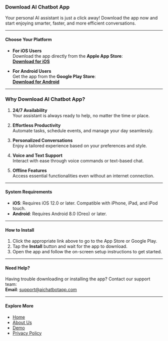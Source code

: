 ### **Download AI Chatbot App**

Your personal AI assistant is just a click away! Download the app now and start enjoying smarter, faster, and more efficient conversations.

---

#### **Choose Your Platform**

-   **For iOS Users**  
     Download the app directly from the **Apple App Store**:  
     [**Download for iOS**](#)

-   **For Android Users**  
     Get the app from the **Google Play Store**:  
     [**Download for Android**](#)

---

### **Why Download AI Chatbot App?**

1. **24/7 Availability**  
   Your assistant is always ready to help, no matter the time or place.

2. **Effortless Productivity**  
   Automate tasks, schedule events, and manage your day seamlessly.

3. **Personalized Conversations**  
   Enjoy a tailored experience based on your preferences and style.

4. **Voice and Text Support**  
   Interact with ease through voice commands or text-based chat.

5. **Offline Features**  
   Access essential functionalities even without an internet connection.

---

#### **System Requirements**

-   **iOS**: Requires iOS 12.0 or later. Compatible with iPhone, iPad, and iPod touch.
-   **Android**: Requires Android 8.0 (Oreo) or later.

---

#### **How to Install**

1. Click the appropriate link above to go to the App Store or Google Play.
2. Tap the **Install** button and wait for the app to download.
3. Open the app and follow the on-screen setup instructions to get started.

---

#### **Need Help?**

Having trouble downloading or installing the app? Contact our support team:  
**Email**: [support@aichatbotapp.com](mailto:support@aichatbotapp.com)

---

#### **Explore More**

-   [Home](index.html)
-   [About Us](about.html)
-   [Demo](demo.html)
-   [Privacy Policy](confidentiality.html)